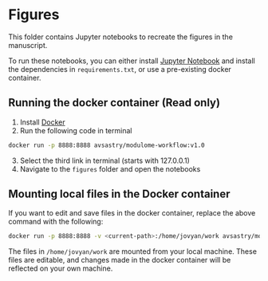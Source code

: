 # Figures

This folder contains Jupyter notebooks to recreate the figures in the manuscript.

To run these notebooks, you can either install [Jupyter Notebook](https://jupyter.org/install) and install the dependencies in `requirements.txt`, or use a pre-existing docker container.

## Running the docker container (Read only)
1. Install [Docker](https://docs.docker.com/get-docker/)
2. Run the following code in terminal
```bash
docker run -p 8888:8888 avsastry/modulome-workflow:v1.0
```
3. Select the third link in terminal (starts with 127.0.0.1)
4. Navigate to the `figures` folder and open the notebooks

## Mounting local files in the Docker container
If you want to edit and save files in the docker container, replace the above command with the following:
```bash
docker run -p 8888:8888 -v <current-path>:/home/jovyan/work avsastry/modulome-workflow:v1.0
```
The files in `/home/jovyan/work` are mounted from your local machine. These files are editable, and changes made in the docker container will be reflected on your own machine.
